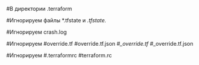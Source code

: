 #В директории .terraform

#Игнорируем файлы *.tfstate и *.tfstate.*

#Игнорируем crash.log

#Игнорируем 
#override.tf
#override.tf.json
#*_override.tf
#*_override.tf.json

#Игнорируем
#.terraformrc
#terraform.rc